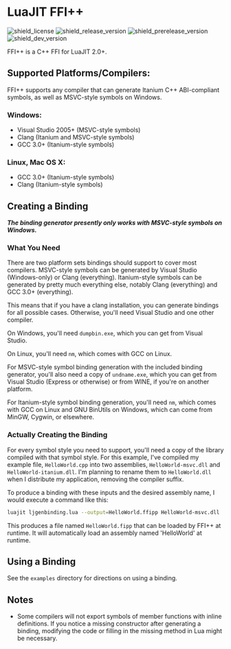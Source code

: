 # LuaJIT FFI++
![shield_license]
![shield_release_version]
![shield_prerelease_version]
![shield_dev_version]

FFI++ is a C++ FFI for LuaJIT 2.0+.

## Supported Platforms/Compilers:
FFI++ supports any compiler that can generate Itanium C++ ABI-compliant symbols, as well as MSVC-style symbols on Windows.

### Windows:
- Visual Studio 2005+ (MSVC-style symbols)
- Clang (Itanium and MSVC-style symbols)
- GCC 3.0+ (Itanium-style symbols)

### Linux, Mac OS X:
- GCC 3.0+ (Itanium-style symbols)
- Clang (Itanium-style symbols)

## Creating a Binding
***The binding generator presently only works with MSVC-style symbols on Windows.***

### What You Need
There are two platform sets bindings should support to cover most compilers. MSVC-style symbols can be generated by Visual Studio (Windows-only) or Clang (everything). Itanium-style symbols can be generated by pretty much everything else, notably Clang (everything) and GCC 3.0+ (everything).

This means that if you have a clang installation, you can generate bindings for all possible cases. Otherwise, you'll need Visual Studio and one other compiler.

On Windows, you'll need `dumpbin.exe`, which you can get from Visual Studio.

On Linux, you'll need `nm`, which comes with GCC on Linux.

For MSVC-style symbol binding generation with the included binding generator, you'll also need a copy of `undname.exe`, which you can get from Visual Studio (Express or otherwise) or from WINE, if you're on another platform.

For Itanium-style symbol binding generation, you'll need `nm`, which comes with GCC on Linux and GNU BinUtils on Windows, which can come from MinGW, Cygwin, or elsewhere.

### Actually Creating the Binding
For every symbol style you need to support, you'll need a copy of the library compiled with that symbol style. For this example, I've compiled my example file, `HelloWorld.cpp` into two assemblies, `HelloWorld-msvc.dll` and `HelloWorld-itanium.dll`. I'm planning to rename them to `HelloWorld.dll` when I distribute my application, removing the compiler suffix.

To produce a binding with these inputs and the desired assembly name, I would execute a command like this:

```bash
luajit ljgenbinding.lua --output=HelloWorld.ffipp HelloWorld-msvc.dll
```

This produces a file named `HelloWorld.fipp` that can be loaded by FFI++ at runtime. It will automatically load an assembly named 'HelloWorld' at runtime.

## Using a Binding
See the `examples` directory for directions on using a binding.

## Notes
- Some compilers will not export symbols of member functions with inline definitions. If you notice a missing constructor after generating a binding, modifying the code or filling in the missing method in Lua might be necessary.

[shield_license]: https://img.shields.io/badge/license-zlib/libpng-333333.svg?style=flat-square
[shield_release_version]: https://img.shields.io/badge/release-1.2.0-brightgreen.svg?style=flat-square
[shield_prerelease_version]: https://img.shields.io/badge/prerelease-none-lightgrey.svg?style=flat-square
[shield_dev_version]: https://img.shields.io/badge/development-1.3.0-orange.svg?style=flat-square